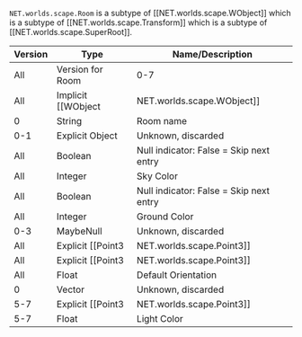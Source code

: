 `NET.worlds.scape.Room` is a subtype of [[NET.worlds.scape.WObject]] which is a subtype of [[NET.worlds.scape.Transform]] which is a subtype of [[NET.worlds.scape.SuperRoot]].

| Version | Type | Name/Description |
| --- | --- | --- |
| All | Version for Room | 0-7 |
| All | Implicit [[WObject|NET.worlds.scape.WObject]] | Includes room contents, actions, event handlers, and room name for non-0 version |
| 0 | String | Room name |
| 0-1 | Explicit Object | Unknown, discarded |
| All | Boolean | Null indicator: False = Skip next entry |
| All | Integer | Sky Color |
| All | Boolean | Null indicator: False = Skip next entry |
| All | Integer | Ground Color |
| 0-3 | MaybeNull | Unknown, discarded |
| All | Explicit [[Point3|NET.worlds.scape.Point3]] | Default Position |
| All | Explicit [[Point3|NET.worlds.scape.Point3]] | Default Orientation Axis |
| All | Float | Default Orientation |
| 0 | Vector | Unknown, discarded |
| 5-7 | Explicit [[Point3|NET.worlds.scape.Point3]] | Light Position |
| 5-7 | Float | Light Color |